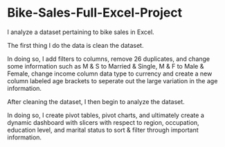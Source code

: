 # Bike-Sales-Full-Excel-Project
I analyze a dataset pertaining to bike sales in Excel. 

The first thing I do the data is clean the dataset. 

In doing so, I add filters to columns, remove 26 duplicates, and change some information such as 
M & S to Married & Single, M & F to Male & Female, change income column data type to currency 
and create a new column labeled age brackets to seperate out the large variation in the age information. 

After cleaning the dataset, I then begin to analyze the dataset.

In doing so, I create pivot tables, pivot charts, and ultimately create a dynamic dashboard with slicers
with respect to region, occupation, education level, and marital status to sort & filter through important information. 
